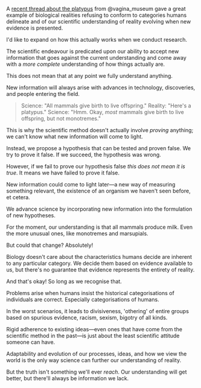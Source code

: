 A [recent thread about the platypus](https://twitter.com/vagina_museum/status/1504458892692045824?s=20&t=3ehiWYO4ix6DzSpd4RPQ3g) from @vagina_museum gave a great example of biological realities refusing to conform to categories humans delineate and of our scientific understanding of reality evolving when new evidence is presented.

I'd like to expand on how this actually works when we conduct research.

The scientific endeavour is predicated upon our ability to accept new information that goes against the current understanding and come away with a *more complete* understanding of how things actually are.

This does not mean that at any point we fully understand anything.

New information will always arise with advances in technology, discoveries, and people entering the field.

> Science: "All mammals give birth to live offspring."
> Reality: "Here's a platypus."
> Science: "Hmm. Okay, *most* mammals give birth to live offspring, but not monotremes."

This is why the scientific method doesn't actually involve *proving* anything; we can't know what new information will come to light.

Instead, we propose a hypothesis that can be tested and proven false. We try to prove it false. If we succeed, the hypothesis was wrong.

However, if we fail to prove our hypothesis false *this does not mean it is true*. It means we have failed to prove it false.

New information could come to light later—a new way of measuring something relevant, the existence of an organism we haven't seen before, et cetera.

We advance science by incorporating new information into the formulation of new hypotheses.

For the moment, our understanding is that all mammals produce milk. Even the more unusual ones, like monotremes and marsupials.

But could that change? Absolutely!

Biology doesn't care about the characteristics humans decide are inherent to any particular category. We decide them based on evidence available to us, but there's no guarantee that evidence represents the entirety of reality.

And that's okay! So long as we recognise that.

Problems arise when humans insist the historical categorisations of individuals are correct. Especially categorisations of humans.

In the worst scenarios, it leads to divisiveness, 'othering' of entire groups based on spurious evidence, racism, sexism, bigotry of all kinds.

Rigid adherence to existing ideas—even ones that have come from the scientific method in the past—is just about the least scientific attitude someone can have.

Adaptability and evolution of our processes, ideas, and how we view the world is the only way science can further our understanding of reality.

But the truth isn't something we'll ever *reach*. Our understanding will get better, but there'll always be information we lack.
